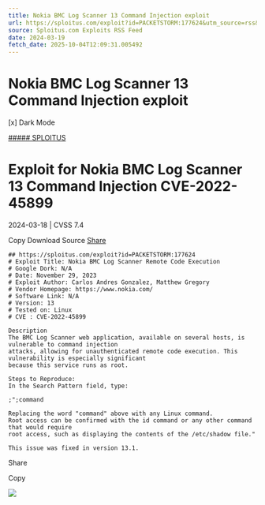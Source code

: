 ```yaml
---
title: Nokia BMC Log Scanner 13 Command Injection exploit
url: https://sploitus.com/exploit?id=PACKETSTORM:177624&utm_source=rss&utm_medium=rss
source: Sploitus.com Exploits RSS Feed
date: 2024-03-19
fetch_date: 2025-10-04T12:09:31.005492
---
```


# Nokia BMC Log Scanner 13 Command Injection exploit

[x]
Dark Mode

[##### SPLOITUS](/)

# Exploit for Nokia BMC Log Scanner 13 Command Injection CVE-2022-45899

2024-03-18 | CVSS 7.4

Copy
Download
Source
[Share](#share-url)

```
## https://sploitus.com/exploit?id=PACKETSTORM:177624
# Exploit Title: Nokia BMC Log Scanner Remote Code Execution
# Google Dork: N/A
# Date: November 29, 2023
# Exploit Author: Carlos Andres Gonzalez, Matthew Gregory
# Vendor Homepage: https://www.nokia.com/
# Software Link: N/A
# Version: 13
# Tested on: Linux
# CVE : CVE-2022-45899

Description
The BMC Log Scanner web application, available on several hosts, is vulnerable to command injection
attacks, allowing for unauthenticated remote code execution. This vulnerability is especially significant
because this service runs as root.

Steps to Reproduce:
In the Search Pattern field, type:

;";command

Replacing the word "command" above with any Linux command.
Root access can be confirmed with the id command or any other command that would require
root access, such as displaying the contents of the /etc/shadow file."

This issue was fixed in version 13.1.
```

Share

Copy

![](https://mc.yandex.ru/watch/54912310)